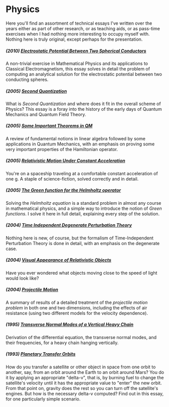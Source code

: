 # Physics
Here you'll find an assortment of technical essays I've written over the years either as part of other research, or as teaching aids, or as pass-time exercises when I had nothing more interesting to occupy myself with. Nothing here is truly original, except perhaps for the presentation.

##### (2010) [ Electrostatic Potential Between Two Spherical Conductors](https://github.com/wltrup/Physics-The-Electrostatic-Potential-Between-Two-Spherical-Conductors)
A non-trivial exercise in Mathematical Physics and its applications to Classical Electromagnetism, this essay solves in detail the problem of computing an analytical solution for the electrostatic potential between two conducting spheres.

##### (2005) [Second Quantization](https://github.com/wltrup/Physics-Second-Quantization)
What is _Second Quantization_ and where does it fit in the overall scheme of Physics? This essay is a foray into the history of the early days of Quantum Mechanics and Quantum Field Theory.

##### (2005) [Some Important Theorems in QM](https://github.com/wltrup/Physics-Some-Important-Theorems-in-QM)
A review of fundamental notions in linear algebra followed by some applications in Quantum Mechanics, with an emphasis on proving some very important properties of the Hamiltonian operator.

##### (2005) [Relativistic Motion Under Constant Acceleration](https://github.com/wltrup/Physics-Relativistic-Motion-Under-Constant-Acceleration)
You're on a spaceship traveling at a comfortable constant acceleration of one g. A staple of science-fiction, solved correctly and in detail.

##### (2005) [The Green function for the Helmholtz operator](https://github.com/wltrup/Physics-The-Green-function-for-the-Helmholtz-operator)
Solving the _Helmholtz equation_ is a standard problem in almost any course in mathematical physics, and a simple way to introduce the notion of _Green functions_. I solve it here in full detail, explaining every step of the solution.

##### (2004) [Time Independent Degenerate Perturbation Theory](https://github.com/wltrup/Physics-Time-Independent-Degenerate-Perturbation-Theory)
Nothing here is new, of course, but the formalism of Time-Independent Perturbation Theory is done in detail, with an emphasis on the degenerate case.

##### (2004) [Visual Appearance of Relativistic Objects](https://github.com/wltrup/Physics-Visual-Appearance-of-Relativistic-Objects)
Have you ever wondered what objects moving close to the speed of light would look like?

##### (2004) [Projectile Motion](https://github.com/wltrup/Physics-Projectile-Motion)
A summary of results of a detailed treatment of the _projectile motion problem_ in both one and two dimensions, including the effects of air resistance (using two different models for the velocity dependence).

##### (1995) [Transverse Normal Modes of a Vertical Heavy Chain](https://github.com/wltrup/Physics-Transverse-Normal-Modes-of-a-Vertical-Heavy-Chain)
Derivation of the differential equation, the transverse normal modes, and their frequencies, for a heavy chain hanging vertically.

##### (1993) [Planetary Transfer Orbits](https://github.com/wltrup/Physics-Planetary-Transfer-Orbits)
How do you transfer a satellite or other object in space from one orbit to another, say, from an orbit around the Earth to an orbit around Mars? You do it by applying an appropriate "delta-v", that is, by burning fuel to change the satellite's velocity until it has the appropriate value to "enter" the new orbit. From that point on, gravity does the rest so you can turn off the satellite's engines. But how is the necessary delta-v computed? Find out in this essay, for one particularly simple scenario.
